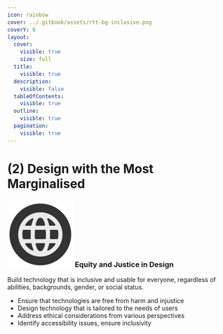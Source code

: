 ```yaml
---
icon: rainbow
cover: ../.gitbook/assets/rtt-bg-inclusive.png
coverY: 0
layout:
  cover:
    visible: true
    size: full
  title:
    visible: true
  description:
    visible: false
  tableOfContents:
    visible: true
  outline:
    visible: true
  pagination:
    visible: true
---
```


# (2) Design with the Most Marginalised

### <img src="../.gitbook/assets/icon-w-inclusive.png" alt="https://www.notion.so/icons/forward_lightgray.svg" data-size="line"> **Equity and Justice in Design**

Build technology that is inclusive and usable for everyone, regardless of abilities, backgrounds, gender, or social status.

* Ensure that technologies are free from harm and injustice
* Design technology that is tailored to the needs of users
* Address ethical considerations from various perspectives
* Identify accessibility issues, ensure inclusivity
